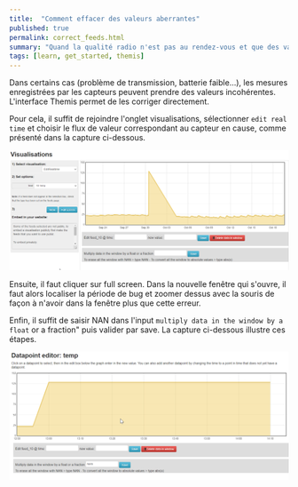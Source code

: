 ```yaml
---
title:  "Comment effacer des valeurs aberrantes"
published: true
permalink: correct_feeds.html
summary: "Quand la qualité radio n'est pas au rendez-vous et que des valeurs aberrantes viennent s'enregistrer, il peut être utile de les effacer."
tags: [learn, get_started, themis]
---
```

Dans certains cas (problème de transmission, batterie faible...), les mesures enregistrées par les capteurs peuvent prendre des valeurs incohérentes. L'interface Themis permet de les corriger directement. 

Pour cela, il suffit de rejoindre l'onglet visualisations, sélectionner `edit real time` et choisir le flux de valeur correspondant au capteur en cause, comme présenté dans la capture ci-dessous. 

![](images/post3/visualisation.png)

Ensuite, il faut cliquer sur <span class="label label-info">full screen</span>. Dans la nouvelle fenêtre qui s'ouvre, il faut alors localiser la période de bug et zoomer dessus avec la souris de façon à n'avoir dans la fenêtre plus que cette erreur. 

Enfin, il suffit de saisir NAN dans l'input `multiply data in the window by a float` or a fraction" puis valider par <span class="label label-info">save</span>. La capture ci-dessous illustre ces étapes. 

![](images/post3/correction.png)


